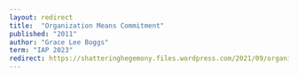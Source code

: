 ```yaml
---
layout: redirect
title:  "Organization Means Commitment"
published: "2011"
author: "Grace Lee Boggs"
term: "IAP 2023"
redirect: https://shatteringhegemony.files.wordpress.com/2021/09/organization_means_book_fold_7-8-2012-final.pdf
---
```


